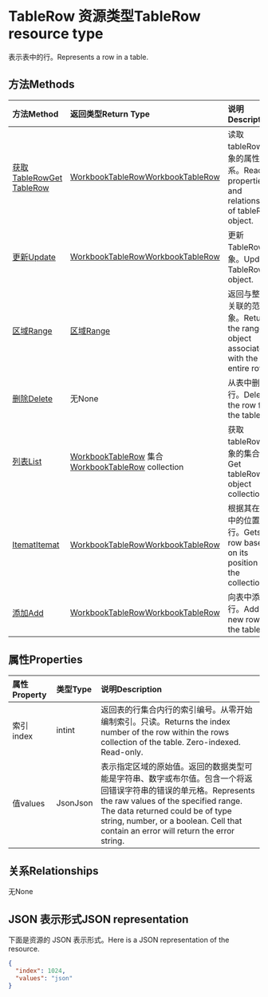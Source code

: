 # <a name="tablerow-resource-type"></a><span data-ttu-id="81099-101">TableRow 资源类型</span><span class="sxs-lookup"><span data-stu-id="81099-101">TableRow resource type</span></span>

<span data-ttu-id="81099-102">表示表中的行。</span><span class="sxs-lookup"><span data-stu-id="81099-102">Represents a row in a table.</span></span>


## <a name="methods"></a><span data-ttu-id="81099-103">方法</span><span class="sxs-lookup"><span data-stu-id="81099-103">Methods</span></span>

| <span data-ttu-id="81099-104">方法</span><span class="sxs-lookup"><span data-stu-id="81099-104">Method</span></span>           | <span data-ttu-id="81099-105">返回类型</span><span class="sxs-lookup"><span data-stu-id="81099-105">Return Type</span></span>    |<span data-ttu-id="81099-106">说明</span><span class="sxs-lookup"><span data-stu-id="81099-106">Description</span></span>|
|:---------------|:--------|:----------|
|[<span data-ttu-id="81099-107">获取 TableRow</span><span class="sxs-lookup"><span data-stu-id="81099-107">Get TableRow</span></span>](../api/tablerow_get.md) | [<span data-ttu-id="81099-108">WorkbookTableRow</span><span class="sxs-lookup"><span data-stu-id="81099-108">WorkbookTableRow</span></span>](tablerow.md) |<span data-ttu-id="81099-109">读取 tableRow 对象的属性和关系。</span><span class="sxs-lookup"><span data-stu-id="81099-109">Read properties and relationships of tableRow object.</span></span>|
|[<span data-ttu-id="81099-110">更新</span><span class="sxs-lookup"><span data-stu-id="81099-110">Update</span></span>](../api/tablerow_update.md) | [<span data-ttu-id="81099-111">WorkbookTableRow</span><span class="sxs-lookup"><span data-stu-id="81099-111">WorkbookTableRow</span></span>](tablerow.md)  |<span data-ttu-id="81099-112">更新 TableRow 对象。</span><span class="sxs-lookup"><span data-stu-id="81099-112">Update TableRow object.</span></span> |
|[<span data-ttu-id="81099-113">区域</span><span class="sxs-lookup"><span data-stu-id="81099-113">Range</span></span>](../api/tablerow_range.md)|[<span data-ttu-id="81099-114">区域</span><span class="sxs-lookup"><span data-stu-id="81099-114">Range</span></span>](range.md)|<span data-ttu-id="81099-115">返回与整行相关联的范围对象。</span><span class="sxs-lookup"><span data-stu-id="81099-115">Returns the range object associated with the entire row.</span></span>|
|[<span data-ttu-id="81099-116">删除</span><span class="sxs-lookup"><span data-stu-id="81099-116">Delete</span></span>](../api/tablerow_delete.md)|<span data-ttu-id="81099-117">无</span><span class="sxs-lookup"><span data-stu-id="81099-117">None</span></span>|<span data-ttu-id="81099-118">从表中删除行。</span><span class="sxs-lookup"><span data-stu-id="81099-118">Deletes the row from the table.</span></span>|
|[<span data-ttu-id="81099-119">列表</span><span class="sxs-lookup"><span data-stu-id="81099-119">List</span></span>](../api/tablerow_list.md) | <span data-ttu-id="81099-120">[WorkbookTableRow](tablerow.md) 集合</span><span class="sxs-lookup"><span data-stu-id="81099-120">[WorkbookTableRow](tablerow.md) collection</span></span> |<span data-ttu-id="81099-121">获取 tableRow 对象的集合。</span><span class="sxs-lookup"><span data-stu-id="81099-121">Get tableRow object collection.</span></span> |
|[<span data-ttu-id="81099-122">Itemat</span><span class="sxs-lookup"><span data-stu-id="81099-122">Itemat</span></span>](../api/tablerowcollection_itemat.md)|[<span data-ttu-id="81099-123">WorkbookTableRow</span><span class="sxs-lookup"><span data-stu-id="81099-123">WorkbookTableRow</span></span>](tablerow.md)|<span data-ttu-id="81099-124">根据其在集合中的位置获取行。</span><span class="sxs-lookup"><span data-stu-id="81099-124">Gets a row based on its position in the collection.</span></span>|
|[<span data-ttu-id="81099-125">添加</span><span class="sxs-lookup"><span data-stu-id="81099-125">Add</span></span>](../api/tablerowcollection_add.md)|[<span data-ttu-id="81099-126">WorkbookTableRow</span><span class="sxs-lookup"><span data-stu-id="81099-126">WorkbookTableRow</span></span>](tablerow.md)|<span data-ttu-id="81099-127">向表中添加新行。</span><span class="sxs-lookup"><span data-stu-id="81099-127">Adds a new row to the table.</span></span>|

## <a name="properties"></a><span data-ttu-id="81099-128">属性</span><span class="sxs-lookup"><span data-stu-id="81099-128">Properties</span></span>
| <span data-ttu-id="81099-129">属性</span><span class="sxs-lookup"><span data-stu-id="81099-129">Property</span></span>     | <span data-ttu-id="81099-130">类型</span><span class="sxs-lookup"><span data-stu-id="81099-130">Type</span></span>   |<span data-ttu-id="81099-131">说明</span><span class="sxs-lookup"><span data-stu-id="81099-131">Description</span></span>|
|:---------------|:--------|:----------|
|<span data-ttu-id="81099-132">索引</span><span class="sxs-lookup"><span data-stu-id="81099-132">index</span></span>|<span data-ttu-id="81099-133">int</span><span class="sxs-lookup"><span data-stu-id="81099-133">int</span></span>|<span data-ttu-id="81099-p101">返回表的行集合内行的索引编号。从零开始编制索引。只读。</span><span class="sxs-lookup"><span data-stu-id="81099-p101">Returns the index number of the row within the rows collection of the table. Zero-indexed. Read-only.</span></span>|
|<span data-ttu-id="81099-137">值</span><span class="sxs-lookup"><span data-stu-id="81099-137">values</span></span>|<span data-ttu-id="81099-138">Json</span><span class="sxs-lookup"><span data-stu-id="81099-138">Json</span></span>|<span data-ttu-id="81099-p102">表示指定区域的原始值。返回的数据类型可能是字符串、数字或布尔值。包含一个将返回错误字符串的错误的单元格。</span><span class="sxs-lookup"><span data-stu-id="81099-p102">Represents the raw values of the specified range. The data returned could be of type string, number, or a boolean. Cell that contain an error will return the error string.</span></span>|

## <a name="relationships"></a><span data-ttu-id="81099-142">关系</span><span class="sxs-lookup"><span data-stu-id="81099-142">Relationships</span></span>
<span data-ttu-id="81099-143">无</span><span class="sxs-lookup"><span data-stu-id="81099-143">None</span></span>


## <a name="json-representation"></a><span data-ttu-id="81099-144">JSON 表示形式</span><span class="sxs-lookup"><span data-stu-id="81099-144">JSON representation</span></span>

<span data-ttu-id="81099-145">下面是资源的 JSON 表示形式。</span><span class="sxs-lookup"><span data-stu-id="81099-145">Here is a JSON representation of the resource.</span></span>

<!--{
  "blockType": "resource",
  "optionalProperties": [],
  "baseType": "microsoft.graph.entity",
  "@odata.type": "microsoft.graph.workbookTableRow"
}-->

```json
{
  "index": 1024,
  "values": "json"
}

```

<!-- uuid: 8fcb5dbc-d5aa-4681-8e31-b001d5168d79
2015-10-25 14:57:30 UTC -->
<!-- {
  "type": "#page.annotation",
  "description": "TableRow resource",
  "keywords": "",
  "section": "documentation",
  "tocPath": ""
}-->